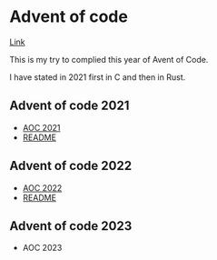 # Advent of code

[Link](http://adventofcode.com)

This is my try to complied this year of Avent of Code.

I have stated in 2021 first in C and then in Rust.

## Advent of code 2021
* [AOC 2021](http://adventofcode.com/2021)
* [README](aoc2021)

## Advent of code 2022
* [AOC 2022](http://adventofcode.com/2022)
* [README](aoc2022)

## Advent of code 2023
* AOC 2023


